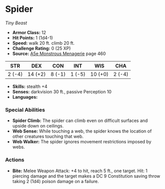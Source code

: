 # Spider

*Tiny* *Beast*

- **Armor Class:** 12
- **Hit Points:** 1 (1d4-1)
- **Speed:** walk 20 ft. climb 20 ft.
- **Challenge Rating:** 0 (25 XP)
- **Source:** [A5e Monstrous Menagerie](https://enpublishingrpg.com/products/level-up-monstrous-menagerie-a5e) page 460

| STR | DEX | CON | INT | WIS | CHA |
| --- | --- | --- | --- | --- | --- |
| 2 (-4) | 14 (+2) | 8 (-1) | 1 (-5) | 10 (+0) | 2 (-4) |

- **Skills:** stealth +4
- **Senses:** darkvision 30 ft., passive Perception 10
- **Languages:** 

### Special Abilities

- **Spider Climb:** The spider can climb even on difficult surfaces and upside down on ceilings.
- **Web Sense:** While touching a web, the spider knows the location of other creatures touching that web.
- **Web Walker:** The spider ignores movement restrictions imposed by webs.

### Actions

- **Bite:** Melee Weapon Attack: +4 to hit, reach 5 ft., one target. Hit: 1 piercing damage and the target makes a DC 9 Constitution saving throw  taking 2 (1d4) poison damage on a failure.


